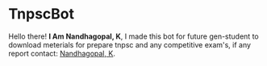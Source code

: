 # TnpscBot

Hello there! **I Am Nandhagopal, K**, I made this bot for future gen-student to download meterials for prepare tnpsc and any competitive exam's, if any report contact: [Nandhagopal, K](t.me/Nandha).

